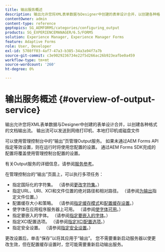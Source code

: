 ```yaml
---
title: 输出服务概述
description: 输出允许您将XML表单数据与Designer中创建的表单设计合并，以创建各种格式的文档输出流。
contentOwner: admin
content-type: reference
geptopics: SG_AEMFORMS/categories/configuring_output
products: SG_EXPERIENCEMANAGER/6.5/FORMS
solution: Experience Manager, Experience Manager Forms
feature: Adaptive Forms
role: User, Developer
exl-id: 5708ff03-4af7-47a3-b385-34a3a94f7a7b
source-git-commit: c3e9029236734e22f5d266ac26b923eafbe0a459
workflow-type: tm+mt
source-wordcount: '260'
ht-degree: 0%

---
```


# 输出服务概述 {#overview-of-output-service}

输出允许您将XML表单数据与Designer中创建的表单设计合并，以创建各种格式的文档输出流。 输出流可以发送到网络打印机、本地打印机或磁盘文件

可以使用管理控制台中的“输出”页管理Output服务。 如果未通过AEM Forms API指定等效设置，则在运行时将使用您配置的设置。 通过AEM Forms SDK完成的配置将覆盖使用管理控制台配置的设置。

有关Output服务的详细信息，请参阅[服务参考](https://www.adobe.com/go/learn_aemforms_services_61)。

在管理控制台的“输出”页面上，可以执行多项任务：

* 指定国际化的字符集。 （请参阅[更改字符集](/help/forms/using/admin-help/change-character-set.md#change-the-character-set)。）
* 指定URL、URI、XCI和文件位置的绝对路径和相对路径。 （请参阅[为输出](/help/forms/using/admin-help/specify-file-locations-output.md#specify-file-locations-for-output)指定文件位置。）
* 配置缓存大小和策略。 （请参阅[指定缓存模式](/help/forms/using/admin-help/configuring-caching-output.md#specifying-the-cache-mode)和[配置缓存设置](/help/forms/using/admin-help/configuring-caching-output.md#configuring-cache-settings)。）
* 使字体在应用程序服务器上可用。 （请参阅[使字体可用](/help/forms/using/admin-help/make-fonts-available.md#make-fonts-available)。）
* 指定要嵌入的字体。 （请参阅[指定要嵌入的字体](/help/forms/using/admin-help/specify-fonts-embed.md#specify-fonts-to-embed)。）
* 指定XCI配置选项。 （请参阅[指定XCI配置选项](/help/forms/using/admin-help/specify-xci-configuration-options.md#specify-xci-configuration-options)。）
* 指定安全设置。 （请参阅[指定安全设置](/help/forms/using/admin-help/specify-security-settings.md#specify-security-settings)。）

更改设置后，单击“保存”以将其应用于“输出”。 您不需要重新启动服务器以使更改生效，但在配置缓存设置时，您可能需要重新启动输出服务。
